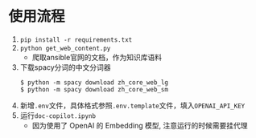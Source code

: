 # 使用流程

1. `pip install -r requirements.txt`
2. `python get_web_content.py`
   - 爬取ansible官网的文档，作为知识库语料
3. 下载spacy分词的中文分词器
   ```shell
   $ python -m spacy download zh_core_web_lg
   $ python -m spacy download zh_core_web_sm
   ```
4. 新增`.env`文件，具体格式参照`.env.template`文件，填入`OPENAI_API_KEY`
5. 运行`doc-copilot.ipynb`
   - 因为使用了 OpenAI 的 Embedding 模型, 注意运行的时候需要挂代理